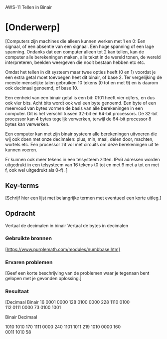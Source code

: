 AWS-11 Tellen in Binair
# [Onderwerp]
[Computers zijn machines die alleen kunnen werken met 1 en 0: Een signaal, of een absentie van een signaal. Een hoge spanning of een lage spanning. Ondanks dat een computer alleen tot 2 kan tellen, kan de computer alle berekeningen maken, alle tekst in de wereld tonen, de wereld interpreteren, beelden weergeven die nooit bestaan hebben etc etc.

Omdat het tellen in dit systeem maar twee opties heeft (0 en 1) voordat je een extra getal moet toevoegen heet dit binair, of base 2. Ter vergelijking de meeste menselijke talen gebruiken 10 tekens (0 tot en met 9) en is daarom ook decimaal genoemd, of base 10. 

Een eenheid van een binair getal is een bit: 0101 heeft vier cijfers, en dus ook vier bits. Acht bits wordt ook wel een byte genoemd. Een byte of een meervoud van bytes vormen de basis van alle berekeningen in een computer. Dit is het verschil tussen 32-bit en 64-bit processors. De 32-bit processor kan 4 bytes tegelijk verwerken, terwijl de 64-bit processor 8 bytes kan verwerken. 

Een computer kan met zijn binair systeem alle berekeningen uitvoeren die wij ook doen met onze decimalen: plus, min, maal, delen door, machten, wortels etc. Een processor zit vol met circuits om deze berekeningen uit te kunnen voeren.

Er kunnen ook meer tekens in een telsysteem zitten. IPv6 adressen worden uitgedrukt in een telsysteem van 16 tekens (0 tot en met 9 met a tot en met f, ook wel uitgedrukt als 0-f). 
]

## Key-terms
[Schrijf hier een lijst met belangrijke termen met eventueel een korte uitleg.]

## Opdracht
Vertaal de decimalen in binair
Vertaal de bytes in decimalen
### Gebruikte bronnen
[https://www.purplemath.com/modules/numbbase.htm]

### Ervaren problemen
[Geef een korte beschrijving van de problemen waar je tegenaan bent gelopen met je gevonden oplossing.]

### Resultaat
[Decimaal                         Binair
16                                0001 0000
128                               0100 0000
228                               1110 0100  
112                               0111 0000
73                                0100 1001


Binair                             Decimaal

1010 1010                         170 
1111 0000                         240
1101 1011                         219
1010 0000                         160    
0011 1010                         58 


